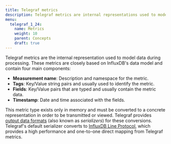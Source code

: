 ```yaml
---
title: Telegraf metrics
description: Telegraf metrics are internal representations used to model data during processing and are based on InfluxDB's data model. Each metric component includes the measurement name, tags, fields, and timestamp.
menu:
  telegraf_1_24:
    name: Metrics
    weight: 10
    parent: Concepts
    draft: true
---
```


Telegraf metrics are the internal representation used to model data during
processing.  These metrics are closely based on InfluxDB's data model and contain
four main components:

- **Measurement name**: Description and namespace for the metric.
- **Tags**: Key/Value string pairs and usually used to identify the
  metric.
- **Fields**: Key/Value pairs that are typed and usually contain the
  metric data.
- **Timestamp**: Date and time associated with the fields.

This metric type exists only in memory and must be converted to a concrete
representation in order to be transmitted or viewed. Telegraf provides [output data formats][output data formats] (also known as *serializers*) for these conversions.  Telegraf's default serializer converts to [InfluxDB Line
Protocol][line protocol], which provides a high performance and one-to-one
direct mapping from Telegraf metrics.

[output data formats]: /telegraf/v1.24/data_formats/output/
[line protocol]: /telegraf/v1.24/data_formats/output/influx/
